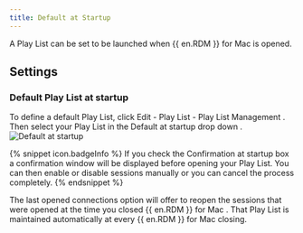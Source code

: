 ```yaml
---
title: Default at Startup
---
```

A Play List can be set to be launched when {{ en.RDM }} for Mac is opened. 

## Settings 

### Default Play List at startup 

To define a default Play List, click Edit - Play List - Play List Management . &#32; Then select your Play List in the Default at startup drop down .  
![Default at startup](/img/en/rdm/mac/clip10124.png) 

{% snippet icon.badgeInfo %} 
If you check the Confirmation at startup box a confirmation window will be displayed before opening your Play List. You can then enable or disable sessions manually or you can cancel the process completely. 
{% endsnippet %}
 
The last opened connections option will offer to reopen the sessions that were opened at the time you closed {{ en.RDM }} for Mac . That Play List is maintained automatically at every {{ en.RDM }} for Mac closing. 

